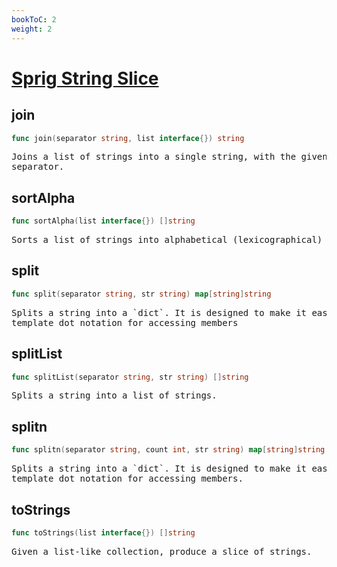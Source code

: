 ```yaml
---
bookToC: 2
weight: 2
---
```

# [Sprig String Slice](http://masterminds.github.io/sprig/string_slice.html)
<!-- markdownlint-disable MD033 MD024 --->

## __join__

```go
func join(separator string, list interface{}) string
```

<pre>
Joins a list of strings into a single string, with the given
separator.
</pre>

## __sortAlpha__

```go
func sortAlpha(list interface{}) []string
```

<pre>
Sorts a list of strings into alphabetical (lexicographical) order.
</pre>

## __split__

```go
func split(separator string, str string) map[string]string
```

<pre>
Splits a string into a `dict`. It is designed to make it easy to use
template dot notation for accessing members
</pre>

## __splitList__

```go
func splitList(separator string, str string) []string
```

<pre>
Splits a string into a list of strings.
</pre>

## __splitn__

```go
func splitn(separator string, count int, str string) map[string]string
```

<pre>
Splits a string into a `dict`. It is designed to make it easy to use
template dot notation for accessing members.
</pre>

## __toStrings__

```go
func toStrings(list interface{}) []string
```

<pre>
Given a list-like collection, produce a slice of strings.
</pre>
